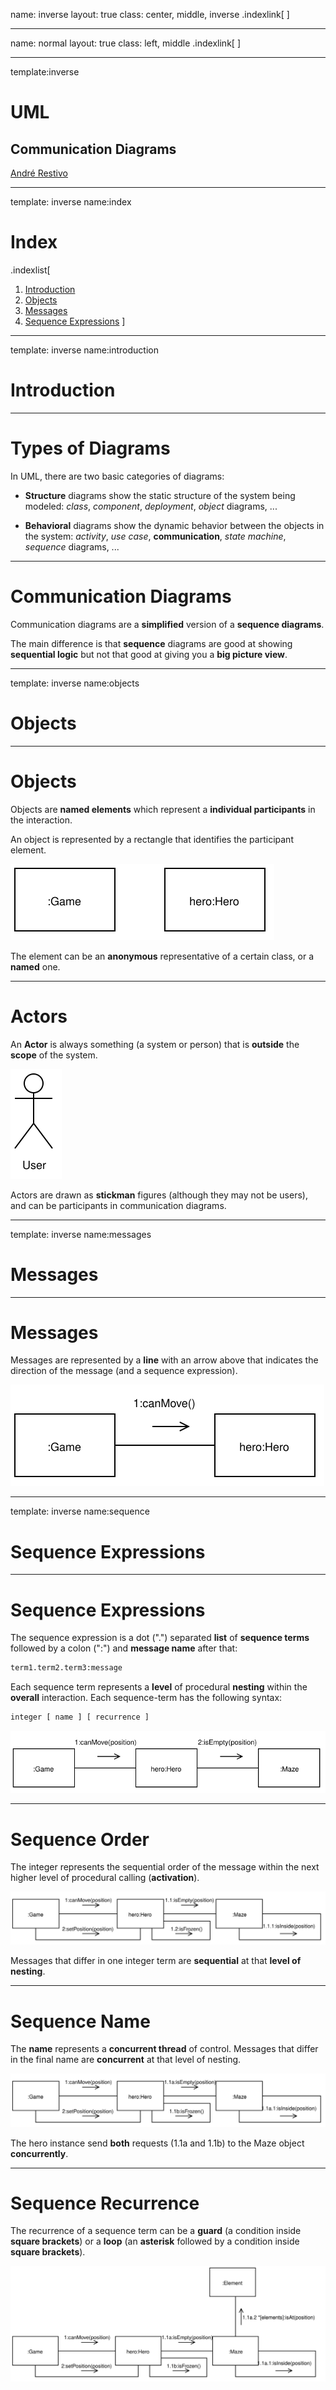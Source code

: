 name: inverse
layout: true
class: center, middle, inverse
.indexlink[[<i class="fa fa-arrow-circle-o-up"></i>](#) [<i class="fa fa-list-ul"></i>](#index) [<i class="fa fa-tint"></i>](../change-color.php)[<i class="fa fa-file-pdf-o"></i>](download)[<i id="laser" class="fa fa-circle"></i>](#)]


---

name: normal
layout: true
class: left, middle
.indexlink[[<i class="fa fa-arrow-circle-o-up"></i>](#) [<i class="fa fa-list-ul"></i>](#index) [<i class="fa fa-tint"></i>](../change-color.php)[<i class="fa fa-file-pdf-o"></i>](download)[<i id="laser" class="fa fa-circle"></i>](#)]


---

template:inverse
# UML
## Communication Diagrams

<a href="http://www.fe.up.pt/~arestivo">André Restivo</a>

---

template: inverse
name:index
# Index

.indexlist[
1. [Introduction](#introduction)
2. [Objects](#objects)
3. [Messages](#messages)
4. [Sequence Expressions](#sequence)
]

---

template: inverse
name:introduction
# Introduction

---

# Types of Diagrams

In UML, there are two basic categories of diagrams: 
  
* **Structure** diagrams show the static structure of the system being modeled: *class*, *component*, *deployment*, *object* diagrams, ...

* **Behavioral** diagrams show the dynamic behavior between the objects in the system: *activity*, *use case*, **communication**, *state machine*, *sequence* diagrams, ...

---

# Communication Diagrams

Communication diagrams are a **simplified** version of a **sequence diagrams**.

The main difference is that **sequence** diagrams are good at showing **sequential logic** but not that good at giving you a **big picture view**.

---

template: inverse
name:objects
# Objects

---

# Objects

Objects are **named elements** which represent a **individual participants** in the interaction.

An object is represented by a rectangle that identifies the participant element.

![](../assets/uml-communication/objects.svg)

The element can be an **anonymous** representative of a certain class, or a **named** one.

---

# Actors

An **Actor** is always something (a system or person) that is **outside** the **scope** of the system.

![](../assets/uml-communication/actor.svg)

Actors are drawn as **stickman** figures (although they may not be users), and can be participants in communication diagrams.

---

template: inverse
name:messages
# Messages

---

# Messages

Messages are represented by a **line** with an arrow above that indicates the direction of the message (and a sequence expression).

![](../assets/uml-communication/messages.svg)

---

template: inverse
name:sequence
# Sequence Expressions

---

# Sequence Expressions

The sequence expression is a dot (".") separated **list** of **sequence terms** followed by a colon (":") and **message name** after that:

~~~bash
term1.term2.term3:message
~~~

Each sequence term represents a **level** of procedural **nesting** within the **overall** interaction. Each sequence-term has the following syntax:

~~~bash
integer [ name ] [ recurrence ] 
~~~

![](../assets/uml-communication/sequence.svg)

---

# Sequence Order

The integer represents the sequential order of the message within the next higher level of procedural calling (**activation**). 

![](../assets/uml-communication/order.svg)

Messages that differ in one integer term are **sequential** at that **level of nesting**. 

---

# Sequence Name

The **name** represents a **concurrent thread** of control. Messages that differ in the final name are **concurrent** at that level of nesting. 

![](../assets/uml-communication/name.svg)

The hero instance send **both** requests (1.1a and 1.1b) to the Maze object **concurrently**.

---

# Sequence Recurrence

The recurrence of a sequence term can be a **guard** (a condition inside **square brackets**) or a **loop** (an **asterisk** followed by a condition inside **square brackets**).

![](../assets/uml-communication/recurrence.svg)